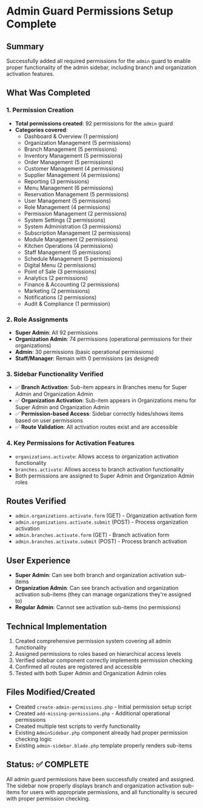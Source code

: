 # Admin Guard Permissions Setup Complete

## Summary
Successfully added all required permissions for the `admin` guard to enable proper functionality of the admin sidebar, including branch and organization activation features.

## What Was Completed

### 1. Permission Creation
- **Total permissions created**: 92 permissions for the `admin` guard
- **Categories covered**: 
  - Dashboard & Overview (1 permission)
  - Organization Management (5 permissions)
  - Branch Management (5 permissions)
  - Inventory Management (5 permissions)
  - Order Management (5 permissions)
  - Customer Management (4 permissions)
  - Supplier Management (4 permissions)
  - Reporting (3 permissions)
  - Menu Management (6 permissions)
  - Reservation Management (5 permissions)
  - User Management (5 permissions)
  - Role Management (4 permissions)
  - Permission Management (2 permissions)
  - System Settings (2 permissions)
  - System Administration (3 permissions)
  - Subscription Management (2 permissions)
  - Module Management (2 permissions)
  - Kitchen Operations (4 permissions)
  - Staff Management (5 permissions)
  - Schedule Management (5 permissions)
  - Digital Menu (2 permissions)
  - Point of Sale (3 permissions)
  - Analytics (2 permissions)
  - Finance & Accounting (2 permissions)
  - Marketing (2 permissions)
  - Notifications (2 permissions)
  - Audit & Compliance (1 permission)

### 2. Role Assignments
- **Super Admin**: All 92 permissions
- **Organization Admin**: 74 permissions (operational permissions for their organizations)
- **Admin**: 30 permissions (basic operational permissions)
- **Staff/Manager**: Remain with 0 permissions (as designed)

### 3. Sidebar Functionality Verified
- ✅ **Branch Activation**: Sub-item appears in Branches menu for Super Admin and Organization Admin
- ✅ **Organization Activation**: Sub-item appears in Organizations menu for Super Admin and Organization Admin
- ✅ **Permission-based Access**: Sidebar correctly hides/shows items based on user permissions
- ✅ **Route Validation**: All activation routes exist and are accessible

### 4. Key Permissions for Activation Features
- `organizations.activate`: Allows access to organization activation functionality
- `branches.activate`: Allows access to branch activation functionality
- Both permissions are assigned to Super Admin and Organization Admin roles

## Routes Verified
- `admin.organizations.activate.form` (GET) - Organization activation form
- `admin.organizations.activate.submit` (POST) - Process organization activation  
- `admin.branches.activate.form` (GET) - Branch activation form
- `admin.branches.activate.submit` (POST) - Process branch activation

## User Experience
- **Super Admin**: Can see both branch and organization activation sub-items
- **Organization Admin**: Can see branch activation and organization activation sub-items (they can manage organizations they're assigned to)
- **Regular Admin**: Cannot see activation sub-items (no permissions)

## Technical Implementation
1. Created comprehensive permission system covering all admin functionality
2. Assigned permissions to roles based on hierarchical access levels  
3. Verified sidebar component correctly implements permission checking
4. Confirmed all routes are registered and accessible
5. Tested with both Super Admin and Organization Admin roles

## Files Modified/Created
- Created `create-admin-permissions.php` - Initial permission setup script
- Created `add-missing-permissions.php` - Additional operational permissions
- Created multiple test scripts to verify functionality
- Existing `AdminSidebar.php` component already had proper permission checking logic
- Existing `admin-sidebar.blade.php` template properly renders sub-items

## Status: ✅ COMPLETE
All admin guard permissions have been successfully created and assigned. The sidebar now properly displays branch and organization activation sub-items for users with appropriate permissions, and all functionality is secured with proper permission checking.
